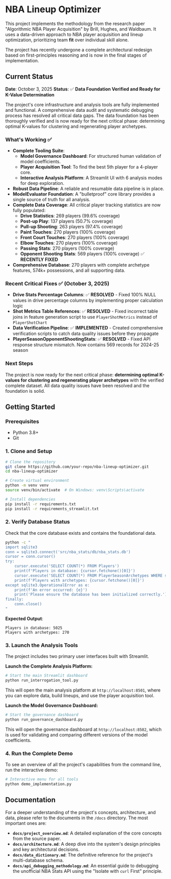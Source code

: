 # NBA Lineup Optimizer

This project implements the methodology from the research paper "Algorithmic NBA Player Acquisition" by Brill, Hughes, and Waldbaum. It uses a data-driven approach to NBA player acquisition and lineup optimization, prioritizing team **fit** over individual skill alone.

The project has recently undergone a complete architectural redesign based on first-principles reasoning and is now in the final stages of implementation.

## Current Status

**Date**: October 3, 2025
**Status**: ✅ **Data Foundation Verified and Ready for K-Value Determination**

The project's core infrastructure and analysis tools are fully implemented and functional. A comprehensive data audit and systematic debugging process has resolved all critical data gaps. The data foundation has been thoroughly verified and is now ready for the next critical phase: determining optimal K-values for clustering and regenerating player archetypes.

### What's Working ✅

*   **Complete Tooling Suite**:
    *   **Model Governance Dashboard**: For structured human validation of model coefficients.
    *   **Player Acquisition Tool**: To find the best 5th player for a 4-player core.
    *   **Interactive Analysis Platform**: A Streamlit UI with 6 analysis modes for deep exploration.
*   **Robust Data Pipeline**: A reliable and resumable data pipeline is in place.
*   **ModelEvaluator Foundation**: A "bulletproof" core library provides a single source of truth for all analysis.
*   **Complete Data Coverage**: All critical player tracking statistics are now fully populated:
    *   **Drive Statistics**: 269 players (99.6% coverage)
    *   **Post-up Play**: 137 players (50.7% coverage)
    *   **Pull-up Shooting**: 263 players (97.4% coverage)
    *   **Paint Touches**: 270 players (100% coverage)
    *   **Front Court Touches**: 270 players (100% coverage)
    *   **Elbow Touches**: 270 players (100% coverage)
    *   **Passing Stats**: 270 players (100% coverage)
    *   **Opponent Shooting Stats**: 569 players (100% coverage) ✅ **RECENTLY FIXED**
*   **Comprehensive Database**: 270 players with complete archetype features, 574k+ possessions, and all supporting data.

### Recent Critical Fixes ✅ (October 3, 2025)

*   **Drive Stats Percentage Columns**: ✅ **RESOLVED** - Fixed 100% NULL values in drive percentage columns by implementing proper calculation logic
*   **Shot Metrics Table References**: ✅ **RESOLVED** - Fixed incorrect table joins in feature generation script to use `PlayerShotMetrics` instead of `PlayerShotChart`
*   **Data Verification Pipeline**: ✅ **IMPLEMENTED** - Created comprehensive verification scripts to catch data quality issues before they propagate
*   **PlayerSeasonOpponentShootingStats**: ✅ **RESOLVED** - Fixed API response structure mismatch. Now contains 569 records for 2024-25 season

### Next Steps

The project is now ready for the next critical phase: **determining optimal K-values for clustering and regenerating player archetypes** with the verified complete dataset. All data quality issues have been resolved and the foundation is solid.

## Getting Started

### Prerequisites

*   Python 3.8+
*   Git

### 1. Clone and Setup

```bash
# Clone the repository
git clone https://github.com/your-repo/nba-lineup-optimizer.git
cd nba-lineup-optimizer

# Create virtual environment
python -m venv venv
source venv/bin/activate  # On Windows: venv\Scripts\activate

# Install dependencies
pip install -r requirements.txt
pip install -r requirements_streamlit.txt
```

### 2. Verify Database Status

Check that the core database exists and contains the foundational data.

```bash
python -c "
import sqlite3
conn = sqlite3.connect('src/nba_stats/db/nba_stats.db')
cursor = conn.cursor()
try:
    cursor.execute('SELECT COUNT(*) FROM Players')
    print(f'Players in database: {cursor.fetchone()[0]}')
    cursor.execute('SELECT COUNT(*) FROM PlayerSeasonArchetypes WHERE season = \"2024-25\"')
    print(f'Players with archetypes: {cursor.fetchone()[0]}')
except sqlite3.OperationalError as e:
    print(f'An error occurred: {e}')
    print('Please ensure the database has been initialized correctly.')
finally:
    conn.close()
"
```
**Expected Output**:
```
Players in database: 5025
Players with archetypes: 270
```

### 3. Launch the Analysis Tools

The project includes two primary user interfaces built with Streamlit.

**Launch the Complete Analysis Platform:**
```bash
# Start the main Streamlit dashboard
python run_interrogation_tool.py
```
This will open the main analysis platform at `http://localhost:8501`, where you can explore data, build lineups, and use the player acquisition tool.

**Launch the Model Governance Dashboard:**
```bash
# Start the governance dashboard
python run_governance_dashboard.py
```
This will open the governance dashboard at `http://localhost:8502`, which is used for validating and comparing different versions of the model coefficients.

### 4. Run the Complete Demo

To see an overview of all the project's capabilities from the command line, run the interactive demo:
```bash
# Interactive menu for all tools
python demo_implementation.py
```

## Documentation

For a deeper understanding of the project's concepts, architecture, and data, please refer to the documents in the `/docs` directory. The most important ones are:

*   **`docs/project_overview.md`**: A detailed explanation of the core concepts from the source paper.
*   **`docs/architecture.md`**: A deep dive into the system's design principles and key architectural decisions.
*   **`docs/data_dictionary.md`**: The definitive reference for the project's multi-database schema.
*   **`docs/api_debugging_methodology.md`**: An essential guide to debugging the unofficial NBA Stats API using the "Isolate with `curl` First" principle. 